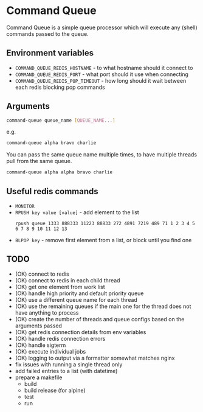 # Command Queue

Command Queue is a simple queue processor which will execute any (shell) commands passed to the queue.

## Environment variables
- `COMMAND_QUEUE_REDIS_HOSTNAME` - to what hostname should it connect to
- `COMMAND_QUEUE_REDIS_PORT` - what port should it use when connecting
- `COMMAND_QUEUE_REDIS_POP_TIMEOUT` - how long should it wait between each redis blocking pop commands

## Arguments

```bash
command-queue queue_name [QUEUE_NAME...]
```

e.g.

```bash
command-queue alpha bravo charlie
```

You can pass the same queue name multiple times, to have multiple threads pull from the same queue.


```bash
command-queue alpha alpha bravo charlie
```

## Useful redis commands
- `MONITOR`
- `RPUSH key value [value]` - add element to the list
    ```
    rpush queue 1333 888333 11223 88833 272 4891 7219 489 71 1 2 3 4 5 6 7 8 9 10 11 12 13
    ```
- `BLPOP key` - remove first element from a list, or block until you find one

## TODO
- (OK) connect to redis
- (OK) connect to redis in each child thread
- (OK) get one element from work list
- (OK) handle high priority and default priority queue
- (OK) use a different queue name for each thread
- (OK) use the remaining queues if the main one for the thread does not have anything to process
- (OK) create the number of threads and queue configs based on the arguments passed  
- (OK) get redis connection details from env variables
- (OK) handle redis connection errors
- (OK) handle sigterm
- (OK) execute individual jobs
- (OK) logging to output via a formatter somewhat matches nginx
- fix issues with running a single thread only
- add failed entries to a list (with datetime)
- prepare a makefile
    - build
    - build release (for alpine)
    - test
    - run